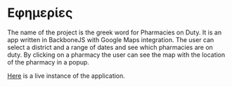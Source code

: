 # Εφημερίες
The name of the project is the greek word for Pharmacies on Duty. It is an app written in BackboneJS with Google Maps integration. The user can select a district and a range of dates and see which pharmacies are on duty. By clicking on a pharmacy the user can see the map with the location of the pharmacy in a popup.

[Here](http://hersonissospharmacy.com/efim/) is a live instance of the application.
